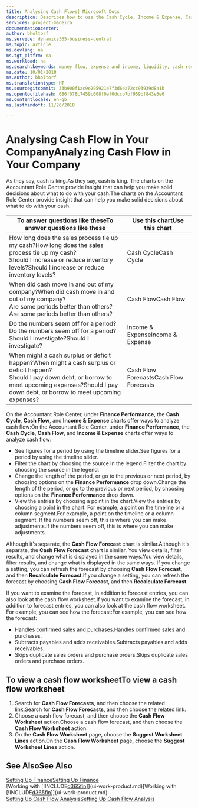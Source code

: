```yaml
---
title: Analysing Cash Flows| Microsoft Docs
description: Describes how to use the Cash Cycle, Income & Expense, Cash Flow, and Cash Flow Forecast charts to analyze the past and future flow of money in and out of your company.
services: project-madeira
documentationcenter: 
author: bholtorf
ms.service: dynamics365-business-central
ms.topic: article
ms.devlang: na
ms.tgt_pltfrm: na
ms.workload: na
ms.search.keywords: money flow, expense and income, liquidity, cash receipts minus cash payments, Cartera
ms.date: 10/01/2018
ms.author: bholtorf
ms.translationtype: HT
ms.sourcegitcommit: 33b900f1ac9e295921e7f3d6ea72cc93939d8a1b
ms.openlocfilehash: 686f678c7459c608f0ef0dccb7bf959bf843e5e6
ms.contentlocale: en-gb
ms.lasthandoff: 11/26/2018

---
```

# <a name="analyzing-cash-flow-in-your-company"></a><span data-ttu-id="9fcee-103">Analysing Cash Flow in Your Company</span><span class="sxs-lookup"><span data-stu-id="9fcee-103">Analyzing Cash Flow in Your Company</span></span>
<span data-ttu-id="9fcee-104">As they say, cash is king.</span><span class="sxs-lookup"><span data-stu-id="9fcee-104">As they say, cash is king.</span></span> <span data-ttu-id="9fcee-105">The charts on the Accountant Role Centre provide insight that can help you make solid decisions about what to do with your cash.</span><span class="sxs-lookup"><span data-stu-id="9fcee-105">The charts on the Accountant Role Center provide insight that can help you make solid decisions about what to do with your cash.</span></span>  

| <span data-ttu-id="9fcee-106">To answer questions like these</span><span class="sxs-lookup"><span data-stu-id="9fcee-106">To answer questions like these</span></span> | <span data-ttu-id="9fcee-107">Use this chart</span><span class="sxs-lookup"><span data-stu-id="9fcee-107">Use this chart</span></span> |
| --- | --- |
| <span data-ttu-id="9fcee-108">How long does the sales process tie up my cash?</span><span class="sxs-lookup"><span data-stu-id="9fcee-108">How long does the sales process tie up my cash?</span></span></br> <span data-ttu-id="9fcee-109">Should I increase or reduce inventory levels?</span><span class="sxs-lookup"><span data-stu-id="9fcee-109">Should I increase or reduce inventory levels?</span></span> |<span data-ttu-id="9fcee-110">Cash Cycle</span><span class="sxs-lookup"><span data-stu-id="9fcee-110">Cash Cycle</span></span> |
| <span data-ttu-id="9fcee-111">When did cash move in and out of my company?</span><span class="sxs-lookup"><span data-stu-id="9fcee-111">When did cash move in and out of my company?</span></span></br> <span data-ttu-id="9fcee-112">Are some periods better than others?</span><span class="sxs-lookup"><span data-stu-id="9fcee-112">Are some periods better than others?</span></span> |<span data-ttu-id="9fcee-113">Cash Flow</span><span class="sxs-lookup"><span data-stu-id="9fcee-113">Cash Flow</span></span> |
| <span data-ttu-id="9fcee-114">Do the numbers seem off for a period?</span><span class="sxs-lookup"><span data-stu-id="9fcee-114">Do the numbers seem off for a period?</span></span></br> <span data-ttu-id="9fcee-115">Should I investigate?</span><span class="sxs-lookup"><span data-stu-id="9fcee-115">Should I investigate?</span></span> |<span data-ttu-id="9fcee-116">Income & Expense</span><span class="sxs-lookup"><span data-stu-id="9fcee-116">Income & Expense</span></span> |
| <span data-ttu-id="9fcee-117">When might a cash surplus or deficit happen?</span><span class="sxs-lookup"><span data-stu-id="9fcee-117">When might a cash surplus or deficit happen?</span></span></br> <span data-ttu-id="9fcee-118">Should I pay down debt, or borrow to meet upcoming expenses?</span><span class="sxs-lookup"><span data-stu-id="9fcee-118">Should I pay down debt, or borrow to meet upcoming expenses?</span></span> |<span data-ttu-id="9fcee-119">Cash Flow Forecasts</span><span class="sxs-lookup"><span data-stu-id="9fcee-119">Cash Flow Forecasts</span></span> |

<span data-ttu-id="9fcee-120">On the Accountant Role Center, under **Finance Performance**, the **Cash Cycle**, **Cash Flow**, and **Income & Expense** charts offer ways to analyze cash flow:</span><span class="sxs-lookup"><span data-stu-id="9fcee-120">On the Accountant Role Center, under **Finance Performance**, the **Cash Cycle**, **Cash Flow**, and **Income & Expense** charts offer ways to analyze cash flow:</span></span>  

* <span data-ttu-id="9fcee-121">See figures for a period by using the timeline slider.</span><span class="sxs-lookup"><span data-stu-id="9fcee-121">See figures for a period by using the timeline slider.</span></span>  
* <span data-ttu-id="9fcee-122">Filter the chart by choosing the source in the legend.</span><span class="sxs-lookup"><span data-stu-id="9fcee-122">Filter the chart by choosing the source in the legend.</span></span>  
* <span data-ttu-id="9fcee-123">Change the length of the period, or go to the previous or next period, by choosing options on the **Finance Performance** drop down.</span><span class="sxs-lookup"><span data-stu-id="9fcee-123">Change the length of the period, or go to the previous or next period, by choosing options on the **Finance Performance** drop down.</span></span>  
* <span data-ttu-id="9fcee-124">View the entries by choosing a point in the chart.</span><span class="sxs-lookup"><span data-stu-id="9fcee-124">View the entries by choosing a point in the chart.</span></span> <span data-ttu-id="9fcee-125">For example, a point on the timeline or a column segment.</span><span class="sxs-lookup"><span data-stu-id="9fcee-125">For example, a point on the timeline or a column segment.</span></span> <span data-ttu-id="9fcee-126">If the numbers seem off, this is where you can make adjustments.</span><span class="sxs-lookup"><span data-stu-id="9fcee-126">If the numbers seem off, this is where you can make adjustments.</span></span>  

<span data-ttu-id="9fcee-127">Although it's separate, the **Cash Flow Forecast** chart is similar.</span><span class="sxs-lookup"><span data-stu-id="9fcee-127">Although it's separate, the **Cash Flow Forecast** chart is similar.</span></span> <span data-ttu-id="9fcee-128">You view details, filter results, and change what is displayed in the same ways.</span><span class="sxs-lookup"><span data-stu-id="9fcee-128">You view details, filter results, and change what is displayed in the same ways.</span></span> <span data-ttu-id="9fcee-129">If you change a setting, you can refresh the forecast by choosing **Cash Flow Forecast**, and then **Recalculate Forecast**.</span><span class="sxs-lookup"><span data-stu-id="9fcee-129">If you change a setting, you can refresh the forecast by choosing **Cash Flow Forecast**, and then **Recalculate Forecast**.</span></span>

<span data-ttu-id="9fcee-130">If you want to examine the forecast, in addition to forecast entries, you can also look at the cash flow worksheet.</span><span class="sxs-lookup"><span data-stu-id="9fcee-130">If you want to examine the forecast, in addition to forecast entries, you can also look at the cash flow worksheet.</span></span> <span data-ttu-id="9fcee-131">For example, you can see how the forecast:</span><span class="sxs-lookup"><span data-stu-id="9fcee-131">For example, you can see how the forecast:</span></span>

* <span data-ttu-id="9fcee-132">Handles confirmed sales and purchases.</span><span class="sxs-lookup"><span data-stu-id="9fcee-132">Handles confirmed sales and purchases.</span></span>  
* <span data-ttu-id="9fcee-133">Subtracts payables and adds receivables.</span><span class="sxs-lookup"><span data-stu-id="9fcee-133">Subtracts payables and adds receivables.</span></span>  
* <span data-ttu-id="9fcee-134">Skips duplicate sales orders and purchase orders.</span><span class="sxs-lookup"><span data-stu-id="9fcee-134">Skips duplicate sales orders and purchase orders.</span></span>  

## <a name="to-view-a-cash-flow-worksheet"></a><span data-ttu-id="9fcee-135">To view a cash flow worksheet</span><span class="sxs-lookup"><span data-stu-id="9fcee-135">To view a cash flow worksheet</span></span>
1. <span data-ttu-id="9fcee-136">Search for **Cash Flow Forecasts**, and then choose the related link.</span><span class="sxs-lookup"><span data-stu-id="9fcee-136">Search for **Cash Flow Forecasts**, and then choose the related link.</span></span>  
2. <span data-ttu-id="9fcee-137">Choose a cash flow forecast, and then choose the **Cash Flow Worksheet** action.</span><span class="sxs-lookup"><span data-stu-id="9fcee-137">Choose a cash flow forecast, and then choose the **Cash Flow Worksheet** action.</span></span>  
3. <span data-ttu-id="9fcee-138">On the **Cash Flow Worksheet** page, choose the **Suggest Worksheet Lines** action.</span><span class="sxs-lookup"><span data-stu-id="9fcee-138">On the **Cash Flow Worksheet** page, choose the **Suggest Worksheet Lines** action.</span></span>  

## <a name="see-also"></a><span data-ttu-id="9fcee-139">See Also</span><span class="sxs-lookup"><span data-stu-id="9fcee-139">See Also</span></span>
[<span data-ttu-id="9fcee-140">Setting Up Finance</span><span class="sxs-lookup"><span data-stu-id="9fcee-140">Setting Up Finance</span></span>](finance-setup-finance.md)  
<span data-ttu-id="9fcee-141">[Working with [!INCLUDE[d365fin](includes/d365fin_md.md)]](ui-work-product.md)</span><span class="sxs-lookup"><span data-stu-id="9fcee-141">[Working with [!INCLUDE[d365fin](includes/d365fin_md.md)]](ui-work-product.md)</span></span>  
[<span data-ttu-id="9fcee-142">Setting Up Cash Flow Analysis</span><span class="sxs-lookup"><span data-stu-id="9fcee-142">Setting Up Cash Flow Analysis</span></span>](finance-setup-cash-flow-analyses.md)  

